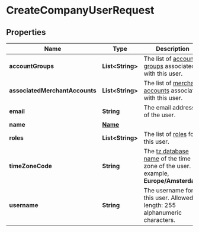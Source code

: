 

# CreateCompanyUserRequest


## Properties

Name | Type | Description | Notes
------------ | ------------- | ------------- | -------------
**accountGroups** | **List&lt;String&gt;** | The list of [account groups](https://docs.adyen.com/account/account-structure#account-groups) associated with this user. |  [optional]
**associatedMerchantAccounts** | **List&lt;String&gt;** | The list of [merchant accounts](https://docs.adyen.com/account/account-structure#merchant-accounts) associated with this user. |  [optional]
**email** | **String** | The email address of the user. | 
**name** | [**Name**](Name.md) |  | 
**roles** | **List&lt;String&gt;** | The list of [roles](https://docs.adyen.com/account/user-roles) for this user. |  [optional]
**timeZoneCode** | **String** | The [tz database name](https://en.wikipedia.org/wiki/List_of_tz_database_time_zones) of the time zone of the user. For example, **Europe/Amsterdam**. |  [optional]
**username** | **String** | The username for this user. Allowed length: 255 alphanumeric characters. | 



